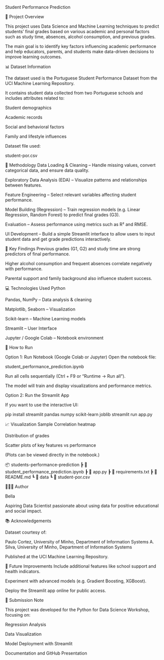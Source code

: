 Student Performance Prediction


🎯 Project Overview


This project uses Data Science and Machine Learning techniques to predict students’ final grades based on various academic and personal factors such as study time, absences, alcohol consumption, and previous grades.



The main goal is to identify key factors influencing academic performance and help educators, parents, and students make data-driven decisions to improve learning outcomes.

📊 Dataset Information


The dataset used is the Portuguese Student Performance Dataset from the UCI Machine Learning Repository.



It contains student data collected from two Portuguese schools and includes attributes related to:

Student demographics

Academic records

Social and behavioral factors

Family and lifestyle influences



Dataset file used:

student-por.csv

🧩 Methodology
Data Loading & Cleaning – Handle missing values, convert categorical data, and ensure data quality.

Exploratory Data Analysis (EDA) – Visualize patterns and relationships between features.

Feature Engineering – Select relevant variables affecting student performance.

Model Building (Regression) – Train regression models (e.g. Linear Regression, Random Forest) to predict final grades (G3).

Evaluation – Assess performance using metrics such as R² and RMSE.

UI Development – Build a simple Streamlit interface to allow users to input student data and get grade predictions interactively.

🧮 Key Findings
Previous grades (G1, G2) and study time are strong predictors of final performance.

Higher alcohol consumption and frequent absences correlate negatively with performance.

Parental support and family background also influence student success.

💻 Technologies Used
Python

Pandas, NumPy – Data analysis & cleaning

Matplotlib, Seaborn – Visualization

Scikit-learn – Machine Learning models

Streamlit – User Interface

Jupyter / Google Colab – Notebook environment

🚀 How to Run


Option 1: Run Notebook (Google Colab or Jupyter)
Open the notebook file:

student_performance_prediction.ipynb

Run all cells sequentially (Ctrl + F9 or “Runtime → Run all”).

The model will train and display visualizations and performance metrics.



Option 2: Run the Streamlit App


If you want to use the interactive UI:



pip install streamlit pandas numpy scikit-learn joblib
streamlit run app.py

📈 Visualization Sample
Correlation heatmap

Distribution of grades

Scatter plots of key features vs performance



(Plots can be viewed directly in the notebook.)

📦 students-performance-prediction
┣ 📜 student_performance_prediction.ipynb
┣ 📜 app.py
┣ 📜 requirements.txt
┣ 📜 README.md
┗ 📂 data
┗ 📄 student-por.csv



👩🏽‍💻 Author


Bella

Aspiring Data Scientist passionate about using data for positive educational and social impact.

📚 Acknowledgements


Dataset courtesy of:



Paulo Cortez, University of Minho, Department of Information Systems
A. Silva, University of Minho, Department of Information Systems


Published at the UCI Machine Learning Repository.

🌟 Future Improvements
Include additional features like school support and health indicators.

Experiment with advanced models (e.g. Gradient Boosting, XGBoost).

Deploy the Streamlit app online for public access.

🏁 Submission Note


This project was developed for the Python for Data Science Workshop, focusing on:

Regression Analysis

Data Visualization

Model Deployment with Streamlit

Documentation and GitHub Presentation


